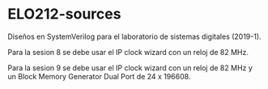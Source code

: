 # ELO212-sources
Diseños en SystemVerilog para el laboratorio de sistemas digitales (2019-1).

Para la sesion 8 se debe usar el IP clock wizard con un reloj de 82 MHz.

Para la sesion 9 se debe usar el IP clock wizard con un reloj de 82 MHz y un Block Memory Generator Dual Port de 24 x 196608. 
